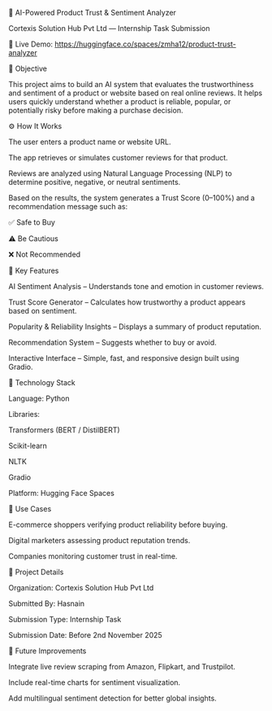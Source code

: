 🧠 AI-Powered Product Trust & Sentiment Analyzer

Cortexis Solution Hub Pvt Ltd — Internship Task Submission

🔗 Live Demo: https://huggingface.co/spaces/zmha12/product-trust-analyzer

🎯 Objective

This project aims to build an AI system that evaluates the trustworthiness and sentiment of a product or website based on real online reviews.
It helps users quickly understand whether a product is reliable, popular, or potentially risky before making a purchase decision.

⚙️ How It Works

The user enters a product name or website URL.

The app retrieves or simulates customer reviews for that product.

Reviews are analyzed using Natural Language Processing (NLP) to determine positive, negative, or neutral sentiments.

Based on the results, the system generates a Trust Score (0–100%) and a recommendation message such as:

✅ Safe to Buy

⚠️ Be Cautious

❌ Not Recommended

🌟 Key Features

AI Sentiment Analysis – Understands tone and emotion in customer reviews.

Trust Score Generator – Calculates how trustworthy a product appears based on sentiment.

Popularity & Reliability Insights – Displays a summary of product reputation.

Recommendation System – Suggests whether to buy or avoid.

Interactive Interface – Simple, fast, and responsive design built using Gradio.

🧠 Technology Stack

Language: Python

Libraries:

Transformers (BERT / DistilBERT)

Scikit-learn

NLTK

Gradio

Platform: Hugging Face Spaces

🧩 Use Cases

E-commerce shoppers verifying product reliability before buying.

Digital marketers assessing product reputation trends.

Companies monitoring customer trust in real-time.

🏁 Project Details

Organization: Cortexis Solution Hub Pvt Ltd

Submitted By: Hasnain

Submission Type: Internship Task

Submission Date: Before 2nd November 2025

🚀 Future Improvements

Integrate live review scraping from Amazon, Flipkart, and Trustpilot.

Include real-time charts for sentiment visualization.

Add multilingual sentiment detection for better global insights.
